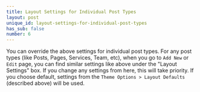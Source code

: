 ```yaml
---
title: Layout Settings for Individual Post Types
layout: post
unique_id: layout-settings-for-individual-post-types
has_sub: false
number: 6
---
```


You can override the above settings for individual post types. For any post types (like Posts, Pages, Services, Team, etc), when you go to `Add New` or `Edit` page, you can find similar settings like above under the "Layout Settings" box. If you change any settings from here, this will take priority. If you choose default, settings from the `Theme Options > Layout Defaults` (described above) will be used.

<img alt="" src="{{ 'assets/images/single-post-layout.jpg' | relative_url }}">




